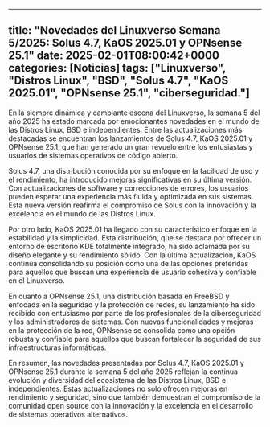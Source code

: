 
---
title: "Novedades del Linuxverso Semana 5/2025: Solus 4.7, KaOS 2025.01 y OPNsense 25.1"
date: 2025-02-01T08:00:42+0000
categories: [Noticias]
tags: ["Linuxverso", "Distros Linux", "BSD", "Solus 4.7", "KaOS 2025.01", "OPNsense 25.1", "ciberseguridad."]
---

En la siempre dinámica y cambiante escena del Linuxverso, la semana 5 del año 2025 ha estado marcada por emocionantes novedades en el mundo de las Distros Linux, BSD e independientes. Entre las actualizaciones más destacadas se encuentran los lanzamientos de Solus 4.7, KaOS 2025.01 y OPNsense 25.1, que han generado un gran revuelo entre los entusiastas y usuarios de sistemas operativos de código abierto.

Solus 4.7, una distribución conocida por su enfoque en la facilidad de uso y el rendimiento, ha introducido mejoras significativas en su última versión. Con actualizaciones de software y correcciones de errores, los usuarios pueden esperar una experiencia más fluida y optimizada en sus sistemas. Esta nueva versión reafirma el compromiso de Solus con la innovación y la excelencia en el mundo de las Distros Linux.

Por otro lado, KaOS 2025.01 ha llegado con su característico enfoque en la estabilidad y la simplicidad. Esta distribución, que se destaca por ofrecer un entorno de escritorio KDE totalmente integrado, ha sido aclamada por su diseño elegante y su rendimiento sólido. Con la última actualización, KaOS continúa consolidando su posición como una de las opciones preferidas para aquellos que buscan una experiencia de usuario cohesiva y confiable en el Linuxverso.

En cuanto a OPNsense 25.1, una distribución basada en FreeBSD y enfocada en la seguridad y la protección de redes, su lanzamiento ha sido recibido con entusiasmo por parte de los profesionales de la ciberseguridad y los administradores de sistemas. Con nuevas funcionalidades y mejoras en la protección de la red, OPNsense se consolida como una opción robusta y confiable para aquellos que buscan fortalecer la seguridad de sus infraestructuras informáticas.

En resumen, las novedades presentadas por Solus 4.7, KaOS 2025.01 y OPNsense 25.1 durante la semana 5 del año 2025 reflejan la continua evolución y diversidad del ecosistema de las Distros Linux, BSD e independientes. Estas actualizaciones no solo ofrecen mejoras en rendimiento y seguridad, sino que también demuestran el compromiso de la comunidad open source con la innovación y la excelencia en el desarrollo de sistemas operativos alternativos.
    